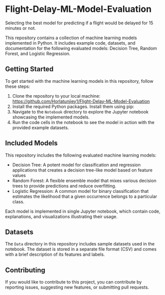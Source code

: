 # Flight-Delay-ML-Model-Evaluation
Selecting the best model for predicting if a flight would be delayed for 15 minutes or not.

This repository contains a collection of machine learning models implemented in Python. It includes example code, datasets, and documentation for the following evaluated models: Decision Tree, Random Forest, and Logistic Regression.

## Getting Started

To get started with the machine learning models in this repository, follow these steps:

1. Clone the repository to your local machine: https://github.com/Horlatunjiey1/Flight-Delay-ML-Model-Evaluation
2. Install the required Python packages. Install them using pip:
3. Navigate to the `Notebook` directory to explore the Jupyter notebook showcasing the implemented models.
4. Run the code cells in the notebook to see the model in action with the provided example datasets.

## Included Models

This repository includes the following evaluated machine learning models:

- Decision Tree: A potent model for classification and regression applications that creates a decision tree-like model based on feature values
- Random Forest: A flexible ensemble model that mixes various decision trees to provide predictions and reduce overfitting.
- Logistic Regression: A common model for binary classification that estimates the likelihood that a given occurrence belongs to a particular class.

Each model is implemented in single Jupyter notebook, which contain code, explanations, and visualizations illustrating their usage.

## Datasets

The `Data` directory in this repository includes sample datasets used in the notebook. The dataset is stored in a separate file format (CSV) and comes with a brief description of its features and labels.


## Contributing

If you would like to contribute to this project, you can contribute by reporting issues, suggesting new features, or submitting pull requests.



